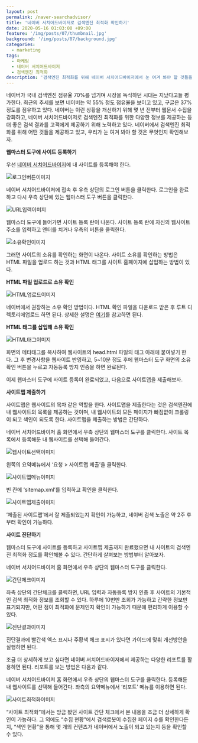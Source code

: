 ```yaml
---
layout: post
permalink: /naver-searchadvisor/
title: '네이버 서치어드바이저로 검색엔진 최적화 확인하기'
date: 2020-05-16 01:03:00 +09:00
feature: '/img/posts/07/thumbnail.jpg'
background: '/img/posts/07/background.jpg'
categories:
  - marketing
tags:
  - 마케팅
  - 네이버 서치어드바이저
  - 검색엔진 최적화
description: '검색엔진 최적화를 위해 네이버 서치어드바이저에서 눈 여겨 봐야 할 것들을 정리해보았다.'
---
```


네이버가 국내 검색엔진 점유율 70%를 넘기며 시장을 독식하던 시대는 지났다고들 평가한다. 최근의 추세를 보면 네이버는 약 55% 정도 점유율을 보이고 있고, 구글은 37%정도를 점유하고 있다. 네이버는 이런 상황을 개선하기 위해 몇 년 전부터 웹문서 수집을 강화하고, 네이버 서치어드바이저로 검색엔진 최적화를 위한 다양한 정보를 제공하는 등 더 좋은 검색 결과를 고객에게 제공하기 위해 노력하고 있다. 네이버에서 검색엔진 최적화를 위해 어떤 것들을 제공하고 있고, 우리가 눈 여겨 봐야 할 것은 무엇인지 확인해보자.

**웹마스터 도구에 사이트 등록하기**

우선 [네이버 서치어드바이저](https://searchadvisor.naver.com/)에 내 사이트를 등록해야 한다.

![로그인버튼이미지](/img/posts/07/01.jpg)

네이버 서치어드바이저에 접속 후 우측 상단의 로그인 버튼을 클릭한다. 로그인을 완료하고 다시 우측 상단에 있는 웹마스터 도구 버튼을 클릭한다.

![URL입력이미지](/img/posts/07/02.jpg)

웹마스터 도구에 들어가면 사이트 등록 란이 나온다. 사이트 등록 란에 자신의 웹사이트 주소를 입력하고 엔터를 치거나 우측의 버튼을 클릭한다.

![소유확인이미지](/img/posts/07/03.jpg)

그러면 사이트의 소유를 확인하는 화면이 나온다. 사이트 소유를 확인하는 방법은 HTML 파일을 업로드 하는 것과 HTML 태그를 사이트 홈페이지에 삽입하는 방법이 있다. 

**HTML 파일 업로드로 소유 확인**

![HTML업로드이미지](/img/posts/07/04.jpg)

네이버에서 권장하는 소유 확인 방법이다. HTML 확인 파일을 다운로드 받은 후 루트 디렉토리에업로드 하면 된다. 상세한 설명은 [여기](https://help.naver.com/support/contents/contents.help?serviceNo=14882&categoryNo=14929&_webmastertool_webmastertool_4)를 참고하면 된다.

**HTML 태그를 삽입해 소유 확인**

![HTML태그이미지](/img/posts/07/05.jpg)

화면의 메타태그를 복사하여 웹사이트의 head.html 파일의 <head> 태그 아래에 붙여넣기 한다. 그 후 변경사항을 웹사이트 반영하고, 5~10분 정도 후에 웹마스터 도구 화면의 소유확인 버튼을 누르고 자동등록 방지 인증을 하면 완료된다. 

이제 웹마스터 도구에 사이트 등록이 완료되었고, 다음으로 사이트맵을 제출해보자.

**사이트맵 제출하기**

사이트맵은 웹사이트의 목차 같은 역할을 한다. 사이트맵을 제출한다는 것은 검색엔진에 내 웹사이트의 목록을 제공하는 것이며, 내 웹사이트의 모든 페이지가 빠짐없이 크롤링이 되고 색인이 되도록 한다. 사이트맵을 제출하는 방법은 간단하다.

네이버 서치어드바이저 홈 화면에서 우측 상단의 웹마스터 도구를 클릭한다. 사이트 목록에서 등록해둔 내 웹사이트를 선택해 들어간다.

![웹사이트선택이미지](/img/posts/07/06.jpg)

왼쪽의 요약메뉴에서 ‘요청 > 사이트맵 제출’을 클릭한다.

![사이트맵메뉴이미지](/img/posts/07/07.jpg)

빈 칸에 ‘sitemap.xml’를 입력하고 확인을 클릭한다.

![사이트맵제출이미지](/img/posts/07/08.jpg)

‘제출된 사이트맵’에서 잘 제출되었는지 확인이 가능하고, 네이버 검색 노출은 약 2주 후부터 확인이 가능하다.

**사이트 진단하기**

웹마스터 도구에 사이트를 등록하고 사이트맵 제출까지 완료했으면 내 사이트의 검색엔진 최적화 정도를 확인해볼 수 있다. 간단하게 살펴보는 방법부터 알아보자. 

네이버 서치어드바이저 홈 화면에서 우측 상단의 웹마스터 도구를 클릭한다.

![간단체크이미지](/img/posts/07/09.jpg)

좌측 상단의 간단체크를 클릭하면, URL 입력과 자동등록 방지 인증 후 사이트의 기본적인 검색 최적화 정보를 조회할 수 있다. 하루에 10번만 조회가 가능하고 간략한 정보만 표기되지만, 어떤 점이 최적화에 문제인지 확인이 가능하기 때문에 편리하게 이용할 수 있다.

![진단결과이미지](/img/posts/07/10.jpg)

진단결과에 빨간색 엑스 표시나 주황색 체크 표시가 있다면 가이드에 맞춰 개선방안을 실행하면 된다. 

조금 더 상세하게 보고 싶다면 네이버 서치어드바이저에서 제공하는 다양한 리포트를 활용하면 된다. 리포트를 보는 방법은 다음과 같다.

네이버 서치어드바이저 홈 화면에서 우측 상단의 웹마스터 도구를 클릭한다. 등록해둔 내 웹사이트를 선택해 들어간다. 좌측의 요약메뉴에서 ‘리포트’ 메뉴를 이용하면 된다.

![사이트최적화이미지](/img/posts/07/11.jpg)

“사이트 최적화”에서는 방금 봤던 사이트 간단 체크에서 본 내용을 조금 더 상세하게 확인이 가능하다. 그 외에도 “수집 현황”에서 검색로봇이 수집한 페이지 수를 확인한다든지, “색인 현황”을 통해 몇 개의 컨텐츠가 네이버에서 노출이 되고 있는지 등을 확인할 수 있다.